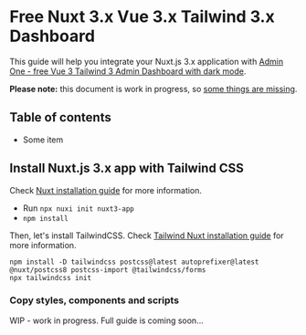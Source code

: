 # Free Nuxt 3.x Vue 3.x Tailwind 3.x Dashboard

This guide will help you integrate your Nuxt.js 3.x application with [Admin One - free Vue 3 Tailwind 3 Admin Dashboard with dark mode](https://github.com/jackalstar88/vue_canvas_demo).

**Please note:** this document is work in progress, so [some things are missing](#work-in-progress).

## Table of contents

* Some item

## Install Nuxt.js 3.x app with Tailwind CSS

Check [Nuxt installation guide](https://v3.nuxtjs.org/getting-started/quick-start) for more information.

* Run `npx nuxi init nuxt3-app`
* `npm install`

Then, let's install TailwindCSS. Check [Tailwind Nuxt installation guide](https://tailwindcss.com/docs/guides/nuxtjs) for more information.

```shell
npm install -D tailwindcss postcss@latest autoprefixer@latest @nuxt/postcss8 postcss-import @tailwindcss/forms
npx tailwindcss init
```

### Copy styles, components and scripts

WIP - work in progress. Full guide is coming soon...
